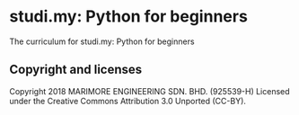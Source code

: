 # studi.my: Python for beginners
The curriculum for studi.my: Python for beginners

## Copyright and licenses

Copyright 2018 MARIMORE ENGINEERING SDN. BHD. (925539-H)
Licensed under the Creative Commons Attribution 3.0 Unported (CC-BY).
